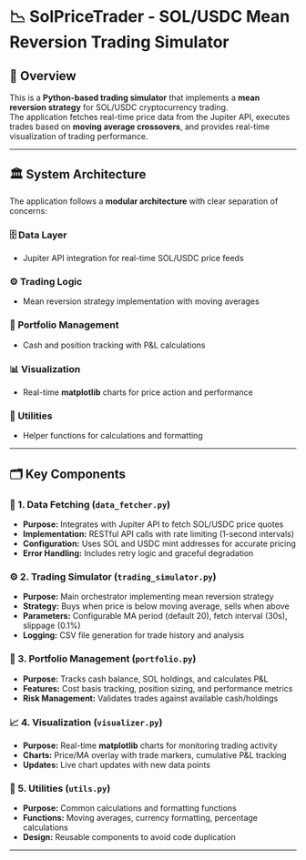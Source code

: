 #  📉 SolPriceTrader - SOL/USDC Mean Reversion Trading Simulator

## 📄 Overview

This is a **Python-based trading simulator** that implements a **mean reversion strategy** for SOL/USDC cryptocurrency trading.  
The application fetches real-time price data from the Jupiter API, executes trades based on **moving average crossovers**, and provides real-time visualization of trading performance.

---

## 🏛️ System Architecture

The application follows a **modular architecture** with clear separation of concerns:

### 🗄️ Data Layer
- Jupiter API integration for real-time SOL/USDC price feeds

### ⚙️ Trading Logic
- Mean reversion strategy implementation with moving averages

### 💼 Portfolio Management
- Cash and position tracking with P&L calculations

### 📊 Visualization
- Real-time **matplotlib** charts for price action and performance

### 🔧 Utilities
- Helper functions for calculations and formatting

---

## 🗂️ Key Components

### 🔗 1. Data Fetching (`data_fetcher.py`)
- **Purpose:** Integrates with Jupiter API to fetch SOL/USDC price quotes
- **Implementation:** RESTful API calls with rate limiting (1-second intervals)
- **Configuration:** Uses SOL and USDC mint addresses for accurate pricing
- **Error Handling:** Includes retry logic and graceful degradation

### ⚙️ 2. Trading Simulator (`trading_simulator.py`)
- **Purpose:** Main orchestrator implementing mean reversion strategy
- **Strategy:** Buys when price is below moving average, sells when above
- **Parameters:** Configurable MA period (default 20), fetch interval (30s), slippage (0.1%)
- **Logging:** CSV file generation for trade history and analysis

### 💼 3. Portfolio Management (`portfolio.py`)
- **Purpose:** Tracks cash balance, SOL holdings, and calculates P&L
- **Features:** Cost basis tracking, position sizing, and performance metrics
- **Risk Management:** Validates trades against available cash/holdings

### 📈 4. Visualization (`visualizer.py`)
- **Purpose:** Real-time **matplotlib** charts for monitoring trading activity
- **Charts:** Price/MA overlay with trade markers, cumulative P&L tracking
- **Updates:** Live chart updates with new data points

### 🔧 5. Utilities (`utils.py`)
- **Purpose:** Common calculations and formatting functions
- **Functions:** Moving averages, currency formatting, percentage calculations
- **Design:** Reusable components to avoid code duplication

---
